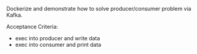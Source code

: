 Dockerize and demonstrate how to solve producer/consumer problem via Kafka. 

Acceptance Criteria: 
- exec into producer and write data 
- exec into consumer and print data
